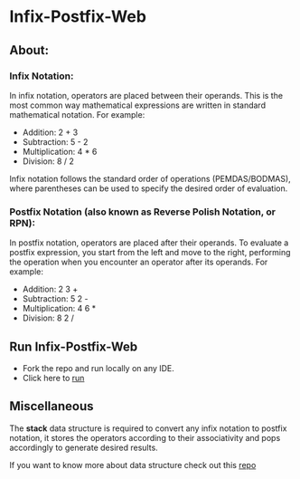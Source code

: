 # Infix-Postfix-Web

## About:

### Infix Notation:

 In infix notation, operators are placed between their operands. This is the most common way mathematical expressions are written in standard mathematical notation. For example:
- Addition: 2 + 3
- Subtraction: 5 - 2
- Multiplication: 4 * 6
- Division: 8 / 2
  
Infix notation follows the standard order of operations (PEMDAS/BODMAS), where parentheses can be used to specify the desired order of evaluation.

### Postfix Notation (also known as Reverse Polish Notation, or RPN):
In postfix notation, operators are placed after their operands. To evaluate a postfix expression, you start from the left and move to the right, performing the operation when you encounter an operator after its operands. For example:
- Addition: 2 3 +
- Subtraction: 5 2 -
- Multiplication: 4 6 *
- Division: 8 2 /

## Run Infix-Postfix-Web

- Fork the repo and run locally on any IDE.
- Click here to [run](https://masterujjval.github.io/Infix-Postfix-Web/)

## Miscellaneous 

The **stack** data structure is required to convert any infix notation to postfix notation, it stores the operators according to their associativity and pops accordingly to generate desired results.

If you want to know more about data structure check out this [repo](https://github.com/masterujjval/ds-carnival)
